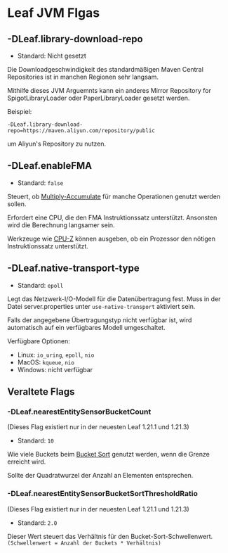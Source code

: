 # Leaf JVM Flgas

## -DLeaf.library-download-repo
* Standard: Nicht gesetzt

Die Downloadgeschwindigkeit des standardmäßigen Maven Central Repositories ist in manchen Regionen sehr langsam.

Mithilfe dieses JVM Arguemnts kann ein anderes Mirror Repository for SpigotLibraryLoader oder PaperLibraryLoader gesetzt werden.

Beispiel:
```
-DLeaf.library-download-repo=https://maven.aliyun.com/repository/public
```
um Aliyun's Repository zu nutzen.

## -DLeaf.enableFMA
* Standard: `false`

Steuert, ob [Multiply-Accumulate](https://de.wikipedia.org/wiki/Multiply-Accumulate) für manche Operationen genutzt werden sollen.

Erfordert eine CPU, die den FMA Instruktionssatz unterstützt. Ansonsten wird die Berechnung langsamer sein.

Werkzeuge wie [CPU-Z](https://www.cpuid.com/softwares/cpu-z.html) können ausgeben, ob ein Prozessor den nötigen Instruktionssatz unterstützt.

## -DLeaf.native-transport-type
* Standard: `epoll`

Legt das Netzwerk-I/O-Modell für die Datenübertragung fest. Muss in der Datei server.properties unter `use-native-transport` aktiviert sein.

Falls der angegebene Übertragungstyp nicht verfügbar ist, wird automatisch auf ein verfügbares Modell umgeschaltet.

Verfügbare Optionen:
* Linux: `io_uring`, `epoll`, `nio`
* MacOS: `kqueue`, `nio`
* Windows: nicht verfügbar

## Veraltete Flags

### -DLeaf.nearestEntitySensorBucketCount
(Dieses Flag existiert nur in der neuesten Leaf 1.21.1 und 1.21.3)
* Standard: `10`

Wie viele Buckets beim [Bucket Sort](https://de.wikipedia.org/wiki/Bucketsort) genutzt werden, wenn die Grenze erreicht wird.

Sollte der Quadratwurzel der Anzahl an Elementen entsprechen.

### -DLeaf.nearestEntitySensorBucketSortThresholdRatio
(Dieses Flag existiert nur in der neuesten Leaf 1.21.1 und 1.21.3)
* Standard: `2.0`

Dieser Wert steuert das Verhältnis für den Bucket-Sort-Schwellenwert. `(Schwellenwert = Anzahl der Buckets * Verhältnis)`

